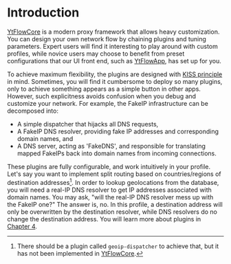 # Introduction

[YtFlowCore] is a modern proxy framework that allows heavy customization. You can design your own network flow by chaining plugins and tuning parameters. Expert users will find it interesting to play around with custom profiles, while novice users may choose to benefit from preset configurations that our UI front end, such as [YtFlowApp], has set up for you.

To achieve maximum flexibility, the plugins are designed with [KISS principle](https://en.wikipedia.org/wiki/KISS_principle) in mind. Sometimes, you will find it cumbersome to deploy so many plugins, only to achieve something appears as a simple button in other apps. However, such explicitness avoids confusion when you debug and customize your network. For example, the FakeIP infrastructure can be decomposed into:

- A simple dispatcher that hijacks all DNS requests,
- A FakeIP DNS resolver, providing fake IP addresses and corresponding domain names, and
- A DNS server, acting as 'FakeDNS', and responsible for translating mapped FakeIPs back into domain names from incoming connections.

These plugins are fully configurable, and work intuitively in your profile. Let's say you want to implement split routing based on countries/regions of destination addresses[^geoip]. In order to lookup geolocations from the database, you will need a real-IP DNS resolver to get IP addresses associated with domain names. You may ask, "will the real-IP DNS resolver mess up with the FakeIP one?" The answer is, no. In this profile, a destination address will only be overwritten by the destination resolver, while DNS resolvers do no change the destination address. You will learn more about plugins in [Chapter 4](./plugins.md).

[YtFlowCore]: https://github.com/YtFlow/YtFlowCore
[YtFlowApp]: https://github.com/YtFlow/YtFlowApp

[^geoip]: There should be a plugin called `geoip-dispatcher` to achieve that, but it has not been implemented in [YtFlowCore].
